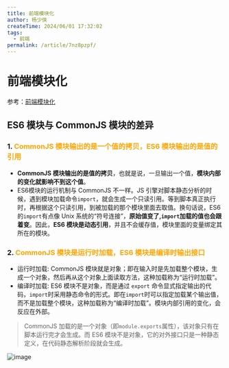 ```yaml
---
title: 前端模块化
author: 杨少侠
createTime: 2024/06/01 17:32:02
tags:
  - 前端
permalink: /article/7nz8pzpf/
---
```


# **前端模块化**

参考：[前端模块化](https://zhuanlan.zhihu.com/p/467991875)

## **ES6 模块与 CommonJS 模块的差异**

### **1. <font color="orange">CommonJS 模块输出的是一个值的拷贝，ES6 模块输出的是值的引用</font>**

- **CommonJS 模块输出的是值的拷贝**，也就是说，一旦输出一个值，**模块内部的变化就影响不到这个值**。
- ES6模块的运行机制与 CommonJS 不一样。JS 引擎对脚本静态分析的时候，遇到模块加载命令`import`，就会生成一个只读引用。等到脚本真正执行时，再根据这个只读引用，到被加载的那个模块里面去取值。换句话说，ES6 的`import`有点像 Unix 系统的“符号连接”，**原始值变了,`import`加载的值也会跟着变**。因此，**ES6 模块是动态引用**，并且不会缓存值，模块里面的变量绑定其所在的模块。

### **2. <font color="orange">CommonJS 模块是运行时加载，ES6 模块是编译时输出接口</font>**

- 运行时加载: CommonJS 模块就是对象；即在输入时是先加载整个模块，生成一个对象，然后再从这个对象上面读取方法，这种加载称为“运行时加载”。
- 编译时加载: ES6 模块不是对象，而是通过 `export` 命令显式指定输出的代码，`import`时采用静态命令的形式。即在`import`时可以指定加载某个输出值，而不是加载整个模块，这种加载称为“编译时加载”。模块内部引用的变化，会反应在外部。

> CommonJS 加载的是一个对象（即`module.exports`属性），该对象只有在脚本运行完才会生成。而 ES6 模块不是对象，它的对外接口只是一种静态定义，在代码静态解析阶段就会生成。

![image](https://github.com/Nick110/8-legged-essay/assets/30553189/4e186b30-9439-4001-9005-56864cc5d959)
